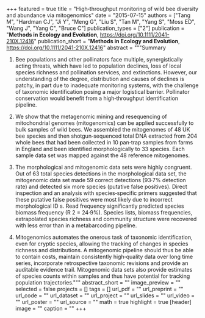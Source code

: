 +++
featured = true
title = "High‐throughput monitoring of wild bee diversity and abundance via mitogenomics"
date = "2015-07-15"
authors = ["Tang M", "Hardman CJ", "Ji Y", "Meng G", "Liu S", "Tan M", "Yang S", "Moss ED", "Wang J", "Yang C", "Bruce C"]
publication_types = ["2"]
publication = "**Methods in Ecology and Evolution**, https://doi.org/10.1111/2041-210X.12416"
publication_short = "**Methods in Ecology and Evolution**, https://doi.org/10.1111/2041-210X.12416"
abstract = """Summary

1. Bee populations and other pollinators face multiple, synergistically acting threats, which have led to population declines, loss of local species richness and pollination services, and extinctions. However, our understanding of the degree, distribution and causes of declines is patchy, in part due to inadequate monitoring systems, with the challenge of taxonomic identification posing a major logistical barrier. Pollinator conservation would benefit from a high‐throughput identification pipeline.

2. We show that the metagenomic mining and resequencing of mitochondrial genomes (mitogenomics) can be applied successfully to bulk samples of wild bees. We assembled the mitogenomes of 48 UK bee species and then shotgun‐sequenced total DNA extracted from 204 whole bees that had been collected in 10 pan‐trap samples from farms in England and been identified morphologically to 33 species. Each sample data set was mapped against the 48 reference mitogenomes.

3. The morphological and mitogenomic data sets were highly congruent. Out of 63 total species detections in the morphological data set, the mitogenomic data set made 59 correct detections (93·7% detection rate) and detected six more species (putative false positives). Direct inspection and an analysis with species‐specific primers suggested that these putative false positives were most likely due to incorrect morphological ID s. Read frequency significantly predicted species biomass frequency (R 2 = 24·9%). Species lists, biomass frequencies, extrapolated species richness and community structure were recovered with less error than in a metabarcoding pipeline.

4. Mitogenomics automates the onerous task of taxonomic identification, even for cryptic species, allowing the tracking of changes in species richness and distributions. A mitogenomic pipeline should thus be able to contain costs, maintain consistently high‐quality data over long time series, incorporate retrospective taxonomic revisions and provide an auditable evidence trail. Mitogenomic data sets also provide estimates of species counts within samples and thus have potential for tracking population trajectories."""
abstract_short = ""
image_preview = ""
selected = false
projects = []
tags = []
url_pdf = ""
url_preprint = ""
url_code = ""
url_dataset = ""
url_project = ""
url_slides = ""
url_video = ""
url_poster = ""
url_source = ""
math = true
highlight = true
[header]
image = ""
caption = ""
+++